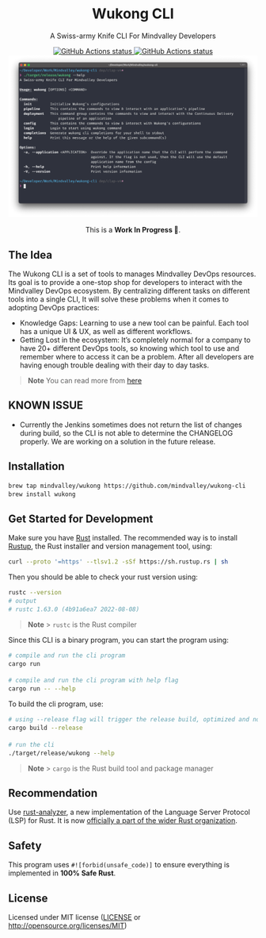 <p align="center">
  <h1 align="center">
    Wukong CLI
  </h1>
</p>

<p align="center">A Swiss-army Knife CLI For Mindvalley Developers</p>

<div align="center">
    <a href="https://github.com/mindvalley/wukong-cli/actions/workflows/ci.yml">
      <img alt="GitHub Actions status" src="https://github.com/mindvalley/wukong-cli/actions/workflows/ci.yml/badge.svg">
    </a>
    <a href="https://github.com/mindvalley/wukong-cli/actions/workflows/release.yml">
      <img alt="GitHub Actions status" src="https://github.com/mindvalley/wukong-cli/actions/workflows/release.yml/badge.svg">
    </a>
</div>

<div align="center">
  <img alt="Wukong CLI" src="./.github/img/wukong-help.png" >
</div>

<p align="center">This is a <strong>Work In Progress 🚧</strong>.</p>

## The Idea

The Wukong CLI is a set of tools to manages Mindvalley DevOps resources. Its goal is to provide a one-stop shop for developers to interact with the Mindvalley DevOps ecosystem. By centralizing different tasks on different tools into a single CLI, It will solve these problems when it comes to adopting DevOps practices:

- Knowledge Gaps: Learning to use a new tool can be painful. Each tool has a unique UI & UX, as well as different workflows.
- Getting Lost in the ecosystem: It’s completely normal for a company to have 20+ different DevOps tools, so knowing which tool to use and remember where to access it can be a problem. After all developers are having enough trouble dealing with their day to day tasks.

> **Note**
> You can read more from [here](https://mindvalley.atlassian.net/wiki/spaces/PXP/pages/450396161/PD2+-+A+Swiss-army+Knife+CLI+For+Mindvalley+Developers)

## KNOWN ISSUE  

* Currently the Jenkins sometimes does not return the list of changes during build, so the CLI is not able to determine the CHANGELOG properly. We are working on a solution in the future release.  

## Installation

```bash
brew tap mindvalley/wukong https://github.com/mindvalley/wukong-cli
brew install wukong
```

## Get Started for Development

Make sure you have [Rust](https://www.rust-lang.org/) installed. The recommended way is to install [Rustup](https://www.rust-lang.org/learn/get-started), the Rust installer and version management tool, using:

```bash
curl --proto '=https' --tlsv1.2 -sSf https://sh.rustup.rs | sh
```

Then you should be able to check your rust version using:

```bash
rustc --version
# output
# rustc 1.63.0 (4b91a6ea7 2022-08-08)
```

> **Note** > `rustc` is the Rust compiler

Since this CLI is a binary program, you can start the program using:

```bash
# compile and run the cli program
cargo run

# compile and run the cli program with help flag
cargo run -- --help
```

To build the cli program, use:

```bash
# using --release flag will trigger the release build, optimized and no debug info
cargo build --release

# run the cli
./target/release/wukong --help
```

> **Note** > `cargo` is the Rust build tool and package manager

## Recommendation

Use [rust-analyzer](https://rust-analyzer.github.io/), a new implementation of the Language Server Protocol (LSP) for Rust.
It is now [officially a part of the wider Rust organization](https://blog.rust-lang.org/2022/02/21/rust-analyzer-joins-rust-org.html).

## Safety

This program uses `#![forbid(unsafe_code)]` to ensure everything is implemented in **100% Safe Rust**.

## License

Licensed under MIT license ([LICENSE](LICENSE) or http://opensource.org/licenses/MIT)
